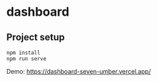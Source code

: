 # dashboard

## Project setup
```
npm install
npm run serve
```
Demo: https://dashboard-seven-umber.vercel.app/

